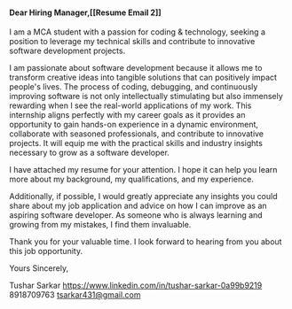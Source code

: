 #### Dear Hiring Manager,[[Resume Email 2]]

I am a MCA student with a passion for coding & technology, seeking a position to leverage my technical skills and contribute to innovative software development projects.

I am passionate about software development because it allows me to transform creative ideas into tangible solutions that can positively impact people's lives. The process of coding, debugging, and continuously improving software is not only intellectually stimulating but also immensely rewarding when I see the real-world applications of my work. This internship aligns perfectly with my career goals as it provides an opportunity to gain hands-on experience in a dynamic environment, collaborate with seasoned professionals, and contribute to innovative projects. It will equip me with the practical skills and industry insights necessary to grow as a software developer.

I have attached my resume for your attention. I hope it can help you learn more about my background, my qualifications, and my experience. 

Additionally, if possible, I would greatly appreciate any insights you could share about my job application and advice on how I can improve as an aspiring software developer. As someone who is always learning and growing from my mistakes, I find them invaluable.

Thank you for your valuable time. I look forward to hearing from you about this job opportunity.


Yours Sincerely,

Tushar Sarkar
https://www.linkedin.com/in/tushar-sarkar-0a99b9219
8918709763
tsarkar431@gmail.com

